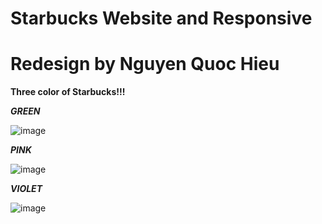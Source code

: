# Starbucks Website and Responsive
# Redesign by Nguyen Quoc Hieu 

**Three color of Starbucks!!!**

**_GREEN_**

![image](https://user-images.githubusercontent.com/56386427/130248605-25358b79-9c7d-4fd0-ad25-f08df3030bb4.png)

**_PINK_**

![image](https://user-images.githubusercontent.com/56386427/130248940-7013bb54-41af-40c2-9f1e-4be611908334.png)

**_VIOLET_**

![image](https://user-images.githubusercontent.com/56386427/130248986-b6174cf6-7710-4965-b56b-153e3c1e6cdb.png)

